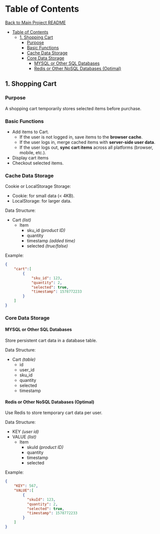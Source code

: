 <!-----------------------------------------------------------
Author:  Craig Brown
Version: 1.0.0
Source:  https://github.com/saidake/interview
------------------------------------------------------------->
# Table of Contents
[Back to Main Project README](../README.md)
- [Table of Contents](#table-of-contents)
  - [1. Shopping Cart](#1-shopping-cart)
    - [Purpose](#purpose)
    - [Basic Functions](#basic-functions)
    - [Cache Data Storage](#cache-data-storage)
    - [Core Data Storage](#core-data-storage)
      - [MYSQL or Other SQL Databases](#mysql-or-other-sql-databases)
      - [Redis or Other NoSQL Databases (Optimal)](#redis-or-other-nosql-databases-optimal)

## 1. Shopping Cart
### Purpose
A shopping cart temporarily stores selected items before purchase.
### Basic Functions
* Add items to Cart.
  * If the user is not logged in, save items to the **browser cache**.
  * If the user logs in, merge cached items with **server-side user data**.
  * If the user logs out, **sync cart items** across all platforms (browser, mobile, etc.).
* Display cart items
* Checkout selected items.


### Cache Data Storage
Cookie or LocalStorage Storage: 
* Cookie: for small data (< 4KB).
* LocalStorage: for larger data.

Data Structure:
* Cart *(list)*
  * Item
     * sku_id *(product ID)*
     * quantity 
     * timestamp *(added time)*
     * selected *(true/false)*
     
Example:
```json
{
    "cart":[
        {
            "sku_id": 123,
            "quantity": 2,
            "selected": true,
            "timestamp": 1578772233
        }
    ]
}
```
### Core Data Storage
#### MYSQL or Other SQL Databases
Store persistent cart data in a database table.

Data Structure:
* Cart *(table)*
    * id
    * user_id
    * sku_id
    * quantity
    * selected
    * timestamp

#### Redis or Other NoSQL Databases (Optimal)
Use Redis to store temporary cart data per user.

Data Structure:
* KEY *(user id)*
* VALUE *(list)*
  * Item
     * skuId  *(product ID)*
     * quantity
     * timestamp
     * selected 

Example:
```json
{
    "KEY": 567,
    "VALUE":[
        {
          "skuId": 123,
          "quantity": 2,
          "selected": true,
          "timestamp": 1578772233
        }
    ]
}
```